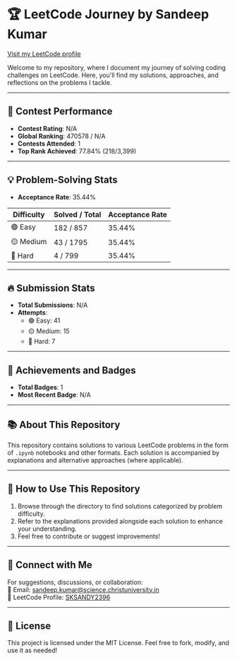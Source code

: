 <!-- Here’s a beautifully structured README for your GitHub repository:

---

# 🏆 LeetCode Journey by Sandeep Kumar  
[Visit my LeetCode profile](https://leetcode.com/u/SKSANDY2396/)  

Welcome to my repository, where I document my journey of solving coding challenges on LeetCode. Here, you'll find my solutions, approaches, and reflections on the problems I tackle.  

---

## 🚀 Contest Performance  
- **Contest Rating**: N/A  
- **Global Ranking**: 470578 / N/A  
- **Contests Attended**: 1  
- **Top Rank Achieved**: 77.84% (100/3,399)  

---

## 💡 Problem-Solving Stats  
- **Acceptance Rate**: 35.44%  
|----------------|---------------------|---------------------|----------------|  
| 🟢 Easy        | 182 / 857          | 35.44%              |
| 🟡 Medium      | 43 / 1795         | 35.44%             |
| 🔴 Hard        | 4 / 799            | 35.44%             |

---

## 🔥 Submission Stats  
- **Total Submissions**: N/A  
- **Attempts**:  
  - 🟢 Easy: 41  
  - 🟡 Medium: 15  
  - 🔴 Hard: 7  

---

## 🏅 Achievements and Badges  
- **Total Badges**: 1  
- **Most Recent Badge**: N/A  

---

## 📚 About This Repository  
This repository contains solutions to various LeetCode problems in the form of `.ipynb` notebooks and other formats. Each solution is accompanied by explanations and alternative approaches (where applicable).  

---

## 🌟 How to Use This Repository  
1. Browse through the directory to find solutions categorized by problem difficulty.  
2. Refer to the explanations provided alongside each solution to enhance your understanding.  
3. Feel free to contribute or suggest improvements!

---

## 💬 Connect with Me  
For suggestions, discussions, or collaboration:  
📧 Email: sandeep.kumar@science.christuniversity.in  
🔗 LeetCode Profile: [SKSANDY2396](https://leetcode.com/u/SKSANDY2396/)  

---
 -->


# 🏆 LeetCode Journey by Sandeep Kumar  
[Visit my LeetCode profile](https://leetcode.com/u/SKSANDY2396/)  

Welcome to my repository, where I document my journey of solving coding challenges on LeetCode. Here, you'll find my solutions, approaches, and reflections on the problems I tackle.  

---

## 🚀 Contest Performance  
- **Contest Rating**: N/A  
- **Global Ranking**: 470578 / N/A  
- **Contests Attended**: 1  
- **Top Rank Achieved**: 77.84% (218/3,399)  

---

## 💡 Problem-Solving Stats  
- **Acceptance Rate**: 35.44%  

| Difficulty | Solved / Total | Acceptance Rate |
|------------|----------------|-----------------|
| 🟢 Easy        | 182 / 857          | 35.44%              |
| 🟡 Medium      | 43 / 1795         | 35.44%             |
| 🔴 Hard        | 4 / 799            | 35.44%             |

---

## 🔥 Submission Stats  
- **Total Submissions**: N/A  
- **Attempts**:  
  - 🟢 Easy: 41  
  - 🟡 Medium: 15  
  - 🔴 Hard: 7  

---

## 🏅 Achievements and Badges  
- **Total Badges**: 1  
- **Most Recent Badge**: N/A  

---

## 📚 About This Repository  
This repository contains solutions to various LeetCode problems in the form of `.ipynb` notebooks and other formats. Each solution is accompanied by explanations and alternative approaches (where applicable).  

---

## 🌟 How to Use This Repository  
1. Browse through the directory to find solutions categorized by problem difficulty.  
2. Refer to the explanations provided alongside each solution to enhance your understanding.  
3. Feel free to contribute or suggest improvements!

---

## 💬 Connect with Me  
For suggestions, discussions, or collaboration:  
📧 Email: sandeep.kumar@science.christuniversity.in  
🔗 LeetCode Profile: [SKSANDY2396](https://leetcode.com/u/SKSANDY2396/)  

---
## 📄 License

This project is licensed under the MIT License. Feel free to fork, modify, and use it as needed!